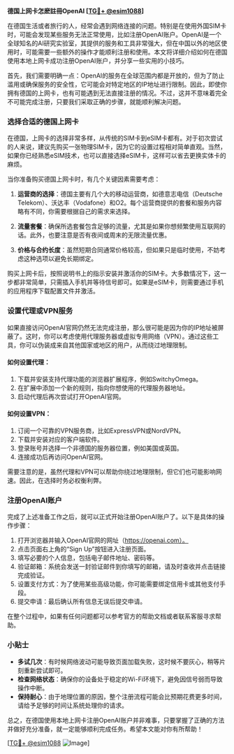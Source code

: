 **德国上网卡怎麽註冊OpenAI [[TG💪+ @esim1088](https://t.me/s/esim1088)]**

在德国生活或者旅行的人，经常会遇到网络连接的问题。特别是在使用外国SIM卡时，可能会发现某些服务无法正常使用，比如注册OpenAI账户。OpenAI是一个全球知名的AI研究实验室，其提供的服务和工具非常强大，但在中国以外的地区使用时，可能需要一些额外的操作才能顺利注册和使用。本文将详细介绍如何在德国使用本地上网卡成功注册OpenAI账户，并分享一些实用的小技巧。

首先，我们需要明确一点：OpenAI的服务在全球范围内都是开放的，但为了防止滥用或确保服务的安全性，它可能会对特定地区的IP地址进行限制。因此，即使你拥有德国的上网卡，也有可能遇到无法直接注册的情况。不过，这并不意味着完全不可能完成注册，只要我们采取正确的步骤，就能顺利解决问题。

### 选择合适的德国上网卡

在德国，上网卡的选择非常多样，从传统的SIM卡到eSIM卡都有。对于初次尝试的人来说，建议先购买一张物理SIM卡，因为它的设置过程相对简单直观。当然，如果你已经熟悉eSIM技术，也可以直接选择eSIM卡，这样可以省去更换实体卡的麻烦。

当你准备购买德国上网卡时，有几个关键因素需要考虑：

1. **运营商的选择**：德国主要有几个大的移动运营商，如德意志电信（Deutsche Telekom）、沃达丰（Vodafone）和O2。每个运营商提供的套餐和服务内容略有不同，你需要根据自己的需求来选择。
   
2. **流量套餐**：确保所选套餐包含足够的流量，尤其是如果你想频繁使用互联网的话。此外，也要注意是否有夜间或周末的无限流量优惠。

3. **价格与合约长度**：虽然短期合同通常价格较高，但如果只是临时使用，不妨考虑这种选项以避免长期绑定。

购买上网卡后，按照说明书上的指示安装并激活你的SIM卡。大多数情况下，这一步都非常简单，只需插入手机并等待信号即可。如果是eSIM卡，则需要通过手机的应用程序下载配置文件并激活。

### 设置代理或VPN服务

如果直接访问OpenAI官网仍然无法完成注册，那么很可能是因为你的IP地址被屏蔽了。这时，你可以考虑使用代理服务器或虚拟专用网络（VPN）。通过这些工具，你可以伪装成来自其他国家或地区的用户，从而绕过地理限制。

#### 如何设置代理：
1. 下载并安装支持代理功能的浏览器扩展程序，例如SwitchyOmega。
2. 在扩展中添加一个新的规则，指向你想使用的代理服务器地址。
3. 启动代理后再次尝试打开OpenAI官网。

#### 如何设置VPN：
1. 订阅一个可靠的VPN服务商，比如ExpressVPN或NordVPN。
2. 下载并安装对应的客户端软件。
3. 登录账号并选择一个非德国的服务器位置，例如美国或英国。
4. 连接成功后再访问OpenAI官网。

需要注意的是，虽然代理和VPN可以帮助你绕过地理限制，但它们也可能影响网速。因此，在选择时务必权衡利弊。

### 注册OpenAI账户

完成了上述准备工作之后，就可以正式开始注册OpenAI账户了。以下是具体的操作步骤：

1. 打开浏览器并输入OpenAI官网的网址（https://openai.com）。
2. 点击页面右上角的“Sign Up”按钮进入注册页面。
3. 填写必要的个人信息，包括电子邮件地址、密码等。
4. 验证邮箱：系统会发送一封验证邮件到你填写的邮箱，请及时查收并点击链接完成验证。
5. 设置支付方式：为了使用某些高级功能，你可能需要绑定信用卡或其他支付手段。
6. 提交申请：最后确认所有信息无误后提交申请。

在整个过程中，如果有任何问题都可以参考官方的帮助文档或者联系客服寻求帮助。

### 小贴士

- **多试几次**：有时候网络波动可能导致页面加载失败，这时候不要灰心，稍等片刻重新尝试即可。
- **检查网络状态**：确保你的设备处于稳定的Wi-Fi环境下，避免因信号弱而导致操作中断。
- **保持耐心**：由于地理位置的原因，整个注册流程可能会比预期花费更多时间，请给予足够的时间让系统处理你的请求。

总之，在德国使用本地上网卡注册OpenAI账户并非难事，只要掌握了正确的方法并做好充分准备，就一定能够顺利完成任务。希望本文能对你有所帮助！

[[TG💪+ @esim1088](https://t.me/s/esim1088) ![Image](https://i.postimg.cc/4NQfJmqS/Snipaste-2025-05-13-00-14-12.png)]
